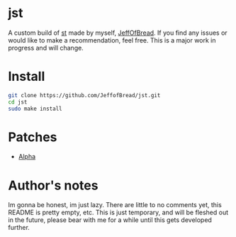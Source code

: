# jst

A custom build of [st](https://st.suckless.org/) made by myself, [JeffOfBread](https://github.com/JeffofBread). If you find any issues or would like to make a recommendation, feel free. This is a major work in progress and will change.

# Install

```bash
git clone https://github.com/JeffofBread/jst.git
cd jst
sudo make install
```

# Patches

- [Alpha](https://st.suckless.org/patches/alpha/)

# Author's notes

Im gonna be honest, im just lazy. There are little to no comments yet, this README is pretty empty, etc. This is just temporary, and will be fleshed out in the future, please bear with me for a while until this gets developed further. 